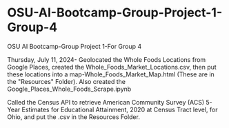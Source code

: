 # OSU-AI-Bootcamp-Group-Project-1-Group-4
OSU AI Bootcamp-Group Project 1-For Group 4


Thursday, July 11, 2024-
Geolocated the Whole Foods Locations from Google Places, created the Whole_Foods_Market_Locations.csv, then put these locations into a map-Whole_Foods_Market_Map.html (These are in the "Resources" Folder). 
Also created the Google_Places_Whole_Foods_Scrape.ipynb

Called the Census API to retrieve American Community Survey (ACS) 5-Year Estimates
for Educational Attainment, 2020 at Census Tract level, for Ohio, and put the .csv in the Resources Folder.
